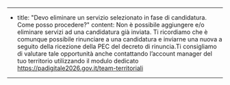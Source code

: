 ---
  - title: "Devo eliminare un servizio selezionato in fase di candidatura. Come posso procedere?"
    content: Non è possibile aggiungere e/o eliminare servizi ad una candidatura già inviata. Ti ricordiamo che è comunque possibile rinunciare a una candidatura e inviarne una nuova a seguito della ricezione della PEC del decreto di rinuncia.Ti consigliamo di valutare tale opportunità anche contattando l’account manager del tuo territorio utilizzando il modulo dedicato <a href="https://padigitale2026.gov.it/team-territoriali" target="_blank">https://padigitale2026.gov.it/team-territoriali</a>
---